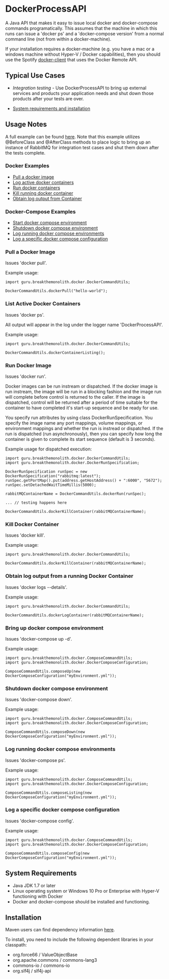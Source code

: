 # DockerProcessAPI
A Java API that makes it easy to issue local docker and docker-compose commands programatically. This
assumes that the machine in which this runs can issue a 'docker ps' and a 'docker-compose version' 
from a normal command line (not from within a docker-machine).

If your installation requires a docker-machine (e.g. you have a mac or a windows 
machine without Hyper-V / Docker capabilities), then you should use the Spotify
[docker-client](https://github.com/spotify/docker-client) that uses the Docker
Remote API.

## Typical Use Cases
* *Integration testing* - Use DockerProcessAPI to bring up external services and products
your application needs and shut down those products after your tests are over.

* [System requirements and installation](#user-content-system-requirements)

## Usage Notes
A full example can be found [here](https://github.com/BreakTheMonolith/btm-DropwizardHealthChecks/blob/master/btm-DropwizardHealthChecks-rabbitmq/src/test/java/guru/breakthemonolith/health/rabbitmq/RabbitMQHealthCheckTestIntegration.java). Note that this example utilizes @BeforeClass and @AfterClass
methods to place logic to bring up an instance of RabbitMQ for integration test cases and shut them
down after the tests complete.

### Docker Examples
* [Pull a docker image](#user-content-pull-a-docker-image)
* [Log active docker containers](#user-content-run-docker-image)
* [Run docker containers](#user-content-run-docker-image)
* [Kill running docker container](#user-content-kill-docker-container)
* [Obtain log output from Container](#user-content-obtain-log-output-from-a-running-docker-container)

### Docker-Compose Examples
* [Start docker compose environment](#user-content-bring-up-docker-compose-environment)
* [Shutdown docker compose environment](#user-content-shutdown-docker-compose-environment)
* [Log running docker compose environments](#user-content-log-running-docker-compose-environments)
* [Log a specific docker compose configuration](#user-content-log-a-specific-docker-compose-configuration)

### Pull a Docker Image
Issues 'docker pull'.

Example usage:
```  
import guru.breakthemonolith.docker.DockerCommandUtils;

DockerCommandUtils.dockerPull("hello-world");
```  

### List Active Docker Containers
Issues 'docker ps'.

All output will appear in the log under the logger name 'DockerProcessAPI'.

Example usage:
```  
import guru.breakthemonolith.docker.DockerCommandUtils;

DockerCommandUtils.dockerContainerListing();
```  

### Run Docker Image
Issues 'docker run'.

Docker images can be run instream or dispatched. If the docker image is run instream, 
the image will be run in a blocking fashion and the image run will complete before
control is returned to the caller.  If the image is dispatched, control will be
returned after a period of time suitable for the container to have completed
it's start-up sequence and be ready for use.

You specify run attributes by using class DockerRunSpecification. You specify the image name
any port mappings, volume mappings, or environment mappings and whether the run is instread or dispatched.
If the run is dispatched (run asynchronously), then you can specify how long the container
is given to complete its start sequence (default is 3 seconds).

Example usage for dispatched execution:
```  
import guru.breakthemonolith.docker.DockerCommandUtils;
import guru.breakthemonolith.docker.DockerRunSpecification;

DockerRunSpecification runSpec = new DockerRunSpecification("rabbitmq:latest");
runSpec.getPortMap().put(address.getHostAddress() + ":6000", "5672");
runSpec.setDetachedWaitTimeMillis(5000);

rabbitMQContainerName = DockerCommandUtils.dockerRun(runSpec);

... // testing happens here

DockerCommandUtils.dockerKillContainer(rabbitMQContainerName);
```  

### Kill Docker Container
Issues 'docker kill'.

Example usage:
```  
import guru.breakthemonolith.docker.DockerCommandUtils;

DockerCommandUtils.dockerKillContainer(rabbitMQContainerName);
```  

### Obtain log output from a running Docker Container
Issues 'docker logs --details'.

Example usage:
```  
import guru.breakthemonolith.docker.DockerCommandUtils;

DockerCommandUtils.dockerLogContainer(rabbitMQContainerName);
```  

### Bring up docker compose environment
Issues 'docker-compose up -d'.

Example usage:
```  
import guru.breakthemonolith.docker.ComposeCommandUtils;
import guru.breakthemonolith.docker.DockerComposeConfiguration;

ComposeCommandUtils.composeUp(new DockerComposeConfiguration("myEnvironment.yml"));
```  
### Shutdown docker compose environment
Issues 'docker-compose down'.

Example usage:
```  
import guru.breakthemonolith.docker.ComposeCommandUtils;
import guru.breakthemonolith.docker.DockerComposeConfiguration;

ComposeCommandUtils.composeDown(new DockerComposeConfiguration("myEnvironment.yml"));
```  

### Log running docker compose environments
Issues 'docker-compose ps'.

Example usage:
```  
import guru.breakthemonolith.docker.ComposeCommandUtils;
import guru.breakthemonolith.docker.DockerComposeConfiguration;

ComposeCommandUtils.composeListing(new DockerComposeConfiguration("myEnvironment.yml"));
```  

### Log a specific docker compose configuration
Issues 'docker-compose config'.

Example usage:
```  
import guru.breakthemonolith.docker.ComposeCommandUtils;
import guru.breakthemonolith.docker.DockerComposeConfiguration;

ComposeCommandUtils.composeConfig(new DockerComposeConfiguration("myEnvironment.yml"));
```  

## System Requirements
* Java JDK 1.7 or later
* Linux operating system or Windows 10 Pro or Enterprise with Hyper-V functioning with Docker
* Docker and docker-compose should be installed and functioning.

## Installation
Maven users can find dependency information [here](http://search.maven.org/#search%7Cga%7C1%7Cg%3A%22guru.breakthemonolith%22%20AND%20a%3A%22DockerProcessAPI%22).

To install, you need to include the following dependent libraries in your classpath:
* org.force66 / ValueObjectBase
* org.apache.commons / commons-lang3
* commons-io / commons-io
* org.slf4j / slf4j-api